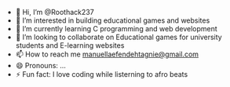 - 👋 Hi, I’m @Roothack237
- 👀 I’m interested in building educational games and websites
- 🌱 I’m currently learning C programming and web development
- 💞️ I’m looking to collaborate on Educational games for university students and E-learning websites
- 📫 How to reach me manuellaefendehtagnie@gmail.com 
- 😄 Pronouns: ...
- ⚡ Fun fact: I love coding while listerning to afro beats 

<!---
Roothack237/Roothack237 is a ✨ special ✨ repository because its `README.md` (this file) appears on your GitHub profile.
You can click the Preview link to take a look at your changes.
--->

